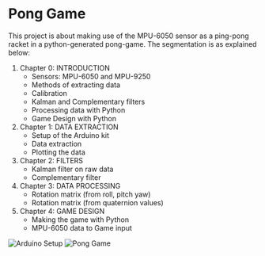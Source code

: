 
# Pong Game
This project is about making use of the MPU-6050 sensor as a ping-pong racket in a python-generated pong-game. The segmentation is as explained below: 

1. Chapter 0: INTRODUCTION
   - Sensors: MPU-6050 and MPU-9250
   - Methods of extracting data 
   - Calibration 
   - Kalman and Complementary filters
   - Processing data with Python 
   - Game Design with Python 
2. Chapter 1: DATA EXTRACTION
   - Setup of the Arduino kit
   - Data extraction 
   - Plotting the data
3. Chapter 2: FILTERS
   - Kalman filter on raw data
   - Complementary filter
4. Chapter 3: DATA PROCESSING
   - Rotation matrix (from roll, pitch yaw)
   - Rotation matrix (from quaternion values)
5. Chapter 4: GAME DESIGN 
   - Making the game with Python 
   - MPU-6050 data to Game input


![Arduino Setup](https://i.postimg.cc/GcFZJ5TJ/setup.jpg)
![Pong Game](https://i.postimg.cc/Qtz6ChB7/game.png)
 
